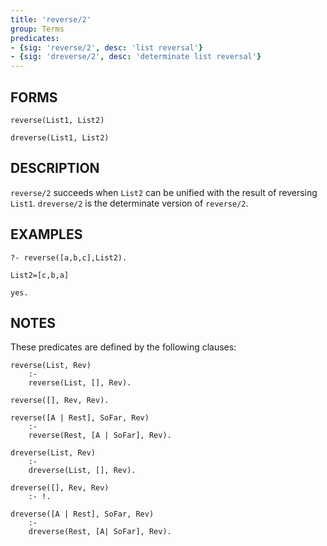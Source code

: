 ```yaml
---
title: 'reverse/2'
group: Terms
predicates:
- {sig: 'reverse/2', desc: 'list reversal'}
- {sig: 'dreverse/2', desc: 'determinate list reversal'}
---
```


## FORMS
```
reverse(List1, List2)

dreverse(List1, List2)
```
## DESCRIPTION

`reverse/2` succeeds when `List2` can be unified with the result of reversing `List1`. `dreverse/2` is the determinate version of `reverse/2`.

## EXAMPLES
```
?- reverse([a,b,c],List2).

List2=[c,b,a]

yes.
```

## NOTES

These predicates are defined by the following clauses:
```
reverse(List, Rev) 
    :-
    reverse(List, [], Rev).

reverse([], Rev, Rev).

reverse([A | Rest], SoFar, Rev) 
    :-
    reverse(Rest, [A | SoFar], Rev).

dreverse(List, Rev) 
    :-
    dreverse(List, [], Rev).

dreverse([], Rev, Rev) 
    :- !.

dreverse([A | Rest], SoFar, Rev)
    :- 
    dreverse(Rest, [A| SoFar], Rev).
``` 
